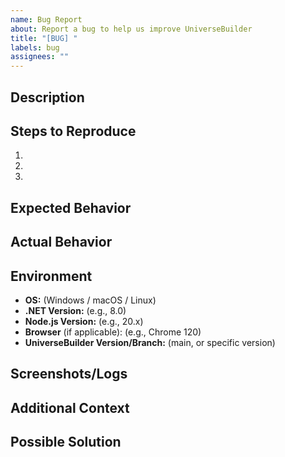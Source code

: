 ```yaml
---
name: Bug Report
about: Report a bug to help us improve UniverseBuilder
title: "[BUG] "
labels: bug
assignees: ""
---
```


## Description

<!-- Clear, concise description of the bug -->

## Steps to Reproduce

1. 
2. 
3. 

## Expected Behavior

<!-- What should happen? -->

## Actual Behavior

<!-- What actually happens? -->

## Environment

- **OS:** (Windows / macOS / Linux)
- **.NET Version:** (e.g., 8.0)
- **Node.js Version:** (e.g., 20.x)
- **Browser** (if applicable): (e.g., Chrome 120)
- **UniverseBuilder Version/Branch:** (main, or specific version)

## Screenshots/Logs

<!-- Attach screenshots, error logs, or stack traces -->

## Additional Context

<!-- Any other relevant information? -->

## Possible Solution

<!-- Optional: suggest a fix or possible solution -->
